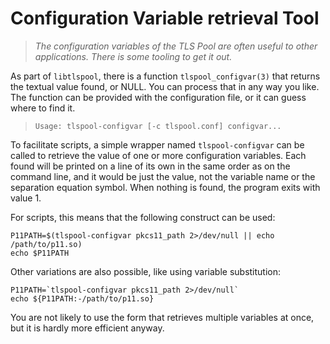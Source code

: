 Configuration Variable retrieval Tool
=====================================

>   *The configuration variables of the TLS Pool are often useful to other
>   applications.  There is some tooling to get it out.*

As part of `libtlspool`, there is a function `tlspool_configvar(3)` that returns
the textual value found, or NULL.  You can process that in any way you like.
The function can be provided with the configuration file, or it can guess where
to find it.

>   `Usage: tlspool-configvar [-c tlspool.conf] configvar...`

To facilitate scripts, a simple wrapper named `tlspool-configvar` can be called
to retrieve the value of one or more configuration variables.  Each found will
be printed on a line of its own in the same order as on the command line, and it
would be just the value, not the variable name or the separation equation
symbol.  When nothing is found, the program exits with value 1.

For scripts, this means that the following construct can be used:

~~~~~~~~~~~~~~~~~~~~~~~~~~~~~~~~~~~~~~~~~~~~~~~~~~~~~~~~~~~~~~~~~~~~~~~~~~~~~~~~
P11PATH=$(tlspool-configvar pkcs11_path 2>/dev/null || echo /path/to/p11.so)
echo $P11PATH
~~~~~~~~~~~~~~~~~~~~~~~~~~~~~~~~~~~~~~~~~~~~~~~~~~~~~~~~~~~~~~~~~~~~~~~~~~~~~~~~

Other variations are also possible, like using variable substitution:

~~~~~~~~~~~~~~~~~~~~~~~~~~~~~~~~~~~~~~~~~~~~~~~~~~~~~~~~~~~~~~~~~~~~~~~~~~~~~~~~
P11PATH=`tlspool-configvar pkcs11_path 2>/dev/null`
echo ${P11PATH:-/path/to/p11.so}
~~~~~~~~~~~~~~~~~~~~~~~~~~~~~~~~~~~~~~~~~~~~~~~~~~~~~~~~~~~~~~~~~~~~~~~~~~~~~~~~

You are not likely to use the form that retrieves multiple variables at once,
but it is hardly more efficient anyway.

 
